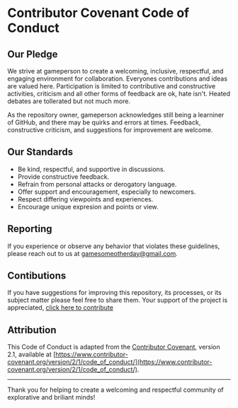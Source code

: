 # Contributor Covenant Code of Conduct

## Our Pledge
We strive at gameperson to create a welcoming, inclusive, respectful, and engaging environment for collaboration.  Everyones contributions and ideas are valued here. Participation is limited to contributive and constructive activities, criticism and all other forms of feedback are ok, hate isn't. Heated debates are tollerated but not much more.

As the repository owner, gameperson acknowledges still being a learniner of GitHub, and there may be quirks and errors at times. Feedback, constructive criticism, and suggestions for improvement are welcome.

## Our Standards
- Be kind, respectful, and supportive in discussions.
- Provide constructive feedback.
- Refrain from personal attacks or derogatory language.
- Offer support and encouragement, especially to newcomers.
- Respect differing viewpoints and experiences.
- Encourage unique expresion and points or view.

## Reporting
If you experience or observe any behavior that violates these guidelines, please reach out to us at [gamesomeotherday@gmail.com](mailto:gamesomeotherday@gmail.com).

## Contibutions
If you have suggestions for improving this repository, its processes, or its subject matter please feel free to share them. Your support of the project is appreciated, [click here to contribute](./CONTRIBUTE.md)

## Attribution
This Code of Conduct is adapted from the [Contributor Covenant](https://www.contributor-covenant.org/), version 2.1, available at [https://www.contributor-covenant.org/version/2/1/code_of_conduct/](https://www.contributor-covenant.org/version/2/1/code_of_conduct/).

---

Thank you for helping to create a welcoming and respectful community of explorative and briliant minds!
